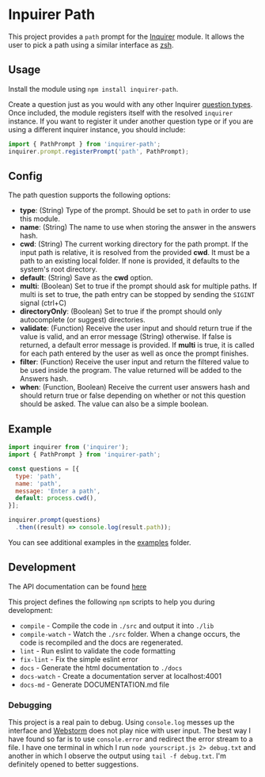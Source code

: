 # Inpuirer Path

This project provides a `path` prompt for the [Inquirer](https://github.com/SBoudrias/Inquirer.js/) module. It allows the user to pick a path using a similar interface as [zsh](http://www.zsh.org/).
 
## Usage

Install the module using `npm install inquirer-path`.

Create a question just as you would with any other Inquirer [question types](https://github.com/SBoudrias/Inquirer.js/#question). Once included, the module registers itself with the resolved `inquirer` instance. If you want to register it under another question type or if you are using a different inquirer instance, you should include:

```js
import { PathPrompt } from 'inquirer-path';
inquirer.prompt.registerPrompt('path', PathPrompt);
```

## Config

The path question supports the following options:

- **type**: (String) Type of the prompt. Should be set to `path` in order to use this module.
- **name**: (String) The name to use when storing the answer in the answers hash.
- **cwd**: (String) The current working directory for the path prompt. If the input path is relative, it is resolved from the provided **cwd**. It must be a path to an existing local folder. If none is provided, it defaults to the system's root directory.
- **default**: (String) Save as the **cwd** option.
- **multi**: (Boolean) Set to true if the prompt should ask for multiple paths. If multi is set to true, the path entry can be stopped by sending the `SIGINT` signal (ctrl+C) 
- **directoryOnly**: (Boolean) Set to true if the prompt should only autocomplete (or suggest) directories.
- **validate**: (Function) Receive the user input and should return true if the value is valid, and an error message (String) otherwise. If false is returned, a default error message is provided. If **multi** is true, it is called for each path entered by the user as well as once the prompt finishes.
- **filter**: (Function) Receive the user input and return the filtered value to be used inside the program. The value returned will be added to the Answers hash.
- **when**: (Function, Boolean) Receive the current user answers hash and should return true or false depending on whether or not this question should be asked. The value can also be a simple boolean.

## Example

```js
import inquirer from ('inquirer');
import { PathPrompt } from 'inquirer-path';

const questions = [{
  type: 'path',
  name: 'path',
  message: 'Enter a path',
  default: process.cwd(),
}];

inquirer.prompt(questions)
  .then((result) => console.log(result.path));
```

You can see additional examples in the [examples](./examples) folder.

## Development

The API documentation can be found [here](./DOCUMENTATION.md)

This project defines the following `npm` scripts to help you during development:

- `compile` - Compile the code in `./src` and output it into `./lib`
- `compile-watch` - Watch the `./src` folder. When a change occurs, the code is recompiled and the docs are regenerated.
- `lint` - Run eslint to validate the code formatting
- `fix-lint` - Fix the simple eslint error
- `docs` - Generate the html documentation to `./docs` 
- `docs-watch` - Create a documentation server at localhost:4001
- `docs-md` - Generate DOCUMENTATION.md file 

### Debugging

This project is a real pain to debug. Using `console.log` messes up the interface and [Webstorm](https://www.jetbrains.com/webstorm/) does not play nice with user input. The best way I have found so far is to use `console.error` and redirect the error stream to a file. I have one terminal in which I run `node yourscript.js 2> debug.txt` and another in which I observe the output using `tail -f debug.txt`. I'm definitely opened to better suggestions.



